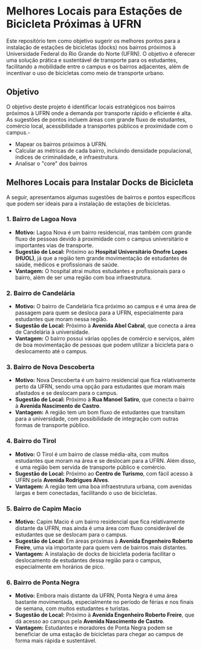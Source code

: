# Melhores Locais para Estações de Bicicleta Próximas à UFRN

Este repositório tem como objetivo sugerir os melhores pontos para a instalação de estações de bicicletas (docks) nos bairros próximos à Universidade Federal do Rio Grande do Norte (UFRN). O objetivo é oferecer uma solução prática e sustentável de transporte para os estudantes, facilitando a mobilidade entre o campus e os bairros adjacentes, além de incentivar o uso de bicicletas como meio de transporte urbano.

## Objetivo

O objetivo deste projeto é identificar locais estratégicos nos bairros próximos à UFRN onde a demanda por transporte rápido e eficiente é alta. As sugestões de pontos incluem áreas com grande fluxo de estudantes, comércio local, acessibilidade a transportes públicos e proximidade com o campus.- 
- Mapear os bairros próximos à UFRN.
- Calcular as métricas de cada bairro, incluindo densidade populacional, índices de criminalidade, e infraestrutura.
- Analisar o "core" dos bairros

## Melhores Locais para Instalar Docks de Bicicleta

A seguir, apresentamos algumas sugestões de bairros e pontos específicos que podem ser ideais para a instalação de estações de bicicletas.

### 1. **Bairro de Lagoa Nova**
   - **Motivo:** Lagoa Nova é um bairro residencial, mas também com grande fluxo de pessoas devido à proximidade com o campus universitário e importantes vias de transporte.
   - **Sugestão de Local:** Próximo ao **Hospital Universitário Onofre Lopes (HUOL)**, já que a região tem grande movimentação de estudantes de saúde, médicos e profissionais de saúde.
   - **Vantagem:** O hospital atrai muitos estudantes e profissionais para o bairro, além de ser uma região com boa infraestrutura.

### 2. **Bairro de Candelária**
   - **Motivo:** O bairro de Candelária fica próximo ao campus e é uma área de passagem para quem se desloca para a UFRN, especialmente para estudantes que moram nessa região.
   - **Sugestão de Local:** Próximo à **Avenida Abel Cabral**, que conecta a área de Candelária à universidade.
   - **Vantagem:** O bairro possui várias opções de comércio e serviços, além de boa movimentação de pessoas que podem utilizar a bicicleta para o deslocamento até o campus.

### 3. **Bairro de Nova Descoberta**
   - **Motivo:** Nova Descoberta é um bairro residencial que fica relativamente perto da UFRN, sendo uma opção para estudantes que moram mais afastados e se deslocam para o campus.
   - **Sugestão de Local:** Próximo à **Rua Manoel Satiro**, que conecta o bairro à **Avenida Nascimento de Castro**.
   - **Vantagem:** A região tem um bom fluxo de estudantes que transitam para a universidade, com possibilidade de integração com outras formas de transporte público.

### 4. **Bairro do Tirol**
   - **Motivo:** O Tirol é um bairro de classe média-alta, com muitos estudantes que moram na área e se deslocam para a UFRN. Além disso, é uma região bem servida de transporte público e comércio.
   - **Sugestão de Local:** Próximo ao **Centro de Turismo**, com fácil acesso à UFRN pela **Avenida Rodrigues Alves**.
   - **Vantagem:** A região tem uma boa infraestrutura urbana, com avenidas largas e bem conectadas, facilitando o uso de bicicletas.

### 5. **Bairro de Capim Macio**
   - **Motivo:** Capim Macio é um bairro residencial que fica relativamente distante da UFRN, mas ainda é uma área com fluxo considerável de estudantes que se deslocam para o campus.
   - **Sugestão de Local:** Em áreas próximas à **Avenida Engenheiro Roberto Freire**, uma via importante para quem vem de bairros mais distantes.
   - **Vantagem:** A instalação de docks de bicicleta poderia facilitar o deslocamento de estudantes dessa região para o campus, especialmente em horários de pico.

### 6. **Bairro de Ponta Negra**
   - **Motivo:** Embora mais distante da UFRN, Ponta Negra é uma área bastante movimentada, especialmente no período de férias e nos finais de semana, com muitos estudantes e turistas.
   - **Sugestão de Local:** Próximo à **Avenida Engenheiro Roberto Freire**, que dá acesso ao campus pela **Avenida Nascimento de Castro**.
   - **Vantagem:** Estudantes e moradores de Ponta Negra podem se beneficiar de uma estação de bicicletas para chegar ao campus de forma mais rápida e sustentável.


